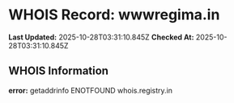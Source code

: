 # WHOIS Record: wwwregima.in

**Last Updated:** 2025-10-28T03:31:10.845Z
**Checked At:** 2025-10-28T03:31:10.845Z

## WHOIS Information

**error:** getaddrinfo ENOTFOUND whois.registry.in

